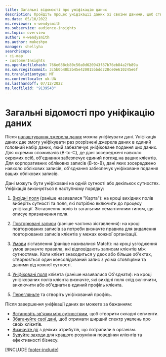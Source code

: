```yaml
---
title: Загальні відомості про уніфікацію даних
description: Пройдіть процес уніфікації даних зі своїми даними, щоб створити єдиний набір даних уніфікованих профілів клієнтів.
ms.date: 05/10/2022
ms.reviewer: v-wendysmith
ms.subservice: audience-insights
ms.topic: overview
author: v-wendysmith
ms.author: mukeshpo
manager: shellyha
searchScope:
- ci-map
- customerInsights
ms.openlocfilehash: 766e688cb80c50a0d620943f87b76eb84a2fb89a
ms.sourcegitcommit: 3c5b0b40b2b45e420015bbdd228ce0e610245e6f
ms.translationtype: MT
ms.contentlocale: uk-UA
ms.lasthandoff: 07/12/2022
ms.locfileid: "9139543"
---
```

# <a name="data-unification-overview"></a>Загальні відомості про уніфікацію даних

Після [налаштування джерела даних](data-sources.md) можна уніфікувати дані. Уніфікація даних дає змогу уніфікувати раз розрізнені джерела даних в єдиний головний набір даних, який забезпечує уніфіковане подання цих даних. Для окремих споживачів (B-to-C), де дані зосереджені навколо окремих осіб, об'єднання забезпечує єдиний погляд на ваших клієнтів. Для корпоративних облікових записів (B-to-B), дані яких зосереджено навколо облікових записів, об'єднання забезпечує уніфіковане подання ваших облікових записів.

Дані можуть бути уніфіковані на одній сутності або декількох сутностях. Уніфікація виконується в наступному порядку:

1. [Вихідні поля](map-entities.md) (раніше називалися "Карта"): на кроці вихідних полів виберіть сутності та поля, які потрібно включити до процесу уніфікації. Зіставлення полів із загальним семантичним типом, що описує призначення поля.

1. [Повторювані записи](remove-duplicates.md) (раніше частина зіставлення): на кроці повторюваних записів за потреби визначте правила для видалення повторюваних записів клієнтів у межах кожної організації.

1. [Умови](match-entities.md) зіставлення (раніше називалися Match): на кроці узгодження умов визначте правила, які відповідають записам клієнтів між сутностями. Коли клієнт знаходиться у двох або більше об'єктах, створюється один консолідований запис з усіма стовпцями та даними від кожної сутності.

1. [Уніфіковані поля](merge-entities.md) клієнта (раніше називалися Об'єднати): на кроці уніфікованих полів клієнта визначте, які вихідні поля слід включити, виключити або об'єднати в єдиний профіль клієнта.  

1. [Перегляньте](review-unification.md) та створіть уніфікований профіль.

Після завершення уніфікації даних ви можете за бажанням:

- [Встановіть зв'язки між сутностями](relationships.md), щоб створити складні сегменти.
- [Збагачуйте свої дані](enrichment-hub.md), щоб отримати ширший спектр уявлень про своїх клієнтів.
- [Визначте дії](activities.md) з деяких атрибутів, що потрапили в організм.
- [Будуйте заходи](measures.md) для кращого розуміння поведінки клієнтів та ефективності бізнесу.

[!INCLUDE [footer-include](includes/footer-banner.md)]
